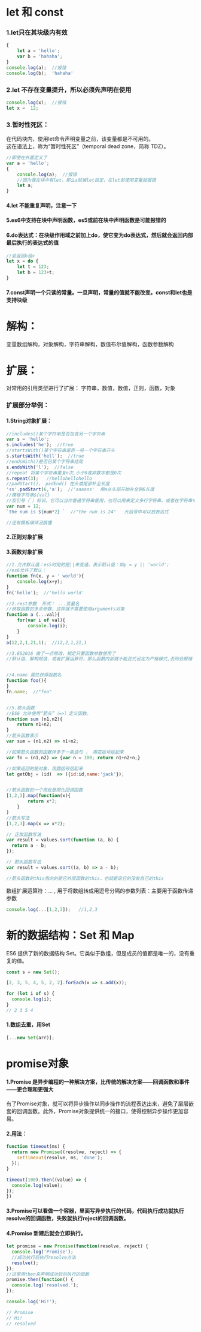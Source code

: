 
# let 和 const
### 1.let只在其块级内有效
```js
{
    let a = 'hello';
    var b = 'hahaha';
}
console.log(a);  //报错
console.log(b);  'hahaha'

```

### 2.let 不存在变量提升，所以必须先声明在使用
```js
console.log(x);  //报错
let x =  12;
```

### 3.暂时性死区：  
在代码块内，使用let命令声明变量之前，该变量都是不可用的。  
这在语法上，称为“暂时性死区”（temporal dead zone，简称 TDZ）。

```js
//即使在外面定义了
var a = 'hello';
{
    console.log(a);  //报错
    //因为我在块中有let，那么a就被let锁定，在let前使用变量就报错
    let a;
}
```
#### 4.let 不能重复声明，注意一下


#### 5.es6中支持在块中声明函数，es5或前在块中声明函数是可能报错的

#### 6.do表达式：在块级作用域之前加上do，使它变为do表达式，然后就会返回内部最后执行的表达式的值
```js
//会返回b给x
let x = do {
    let t = 123;
    let b = 123+t;
}

```

#### 7.const声明一个只读的常量。一旦声明，常量的值就不能改变。const和let也是支持块级


# 解构：  
变量数组解构，对象解构，字符串解构，数值布尔值解构，函数参数解构

# 扩展：  
对常用的引用类型进行了扩展： 字符串，数值，数值，正则，函数，对象

### 扩展部分举例： 
#### 1.String对象扩展：
```js
//includes()某个字符串是否包含另一个字符串
var s = 'hello';
s.includes('he');  //true
//startsWith()某个字符串是否一另一个字符串开头
s.startsWith('hell');  //true
//endsWith()是否已某个字符串结尾 
s.endsWith('l');  //false
//repeat 将某个字符串重复n次,小于0或非数字都是0次
s.repeat(3);   //hellohellohello
//padStart()， padEnd() 在头或尾部补全长度
'ss'.padStart(6,'a');  //'aaaass'  用a从头部开始补全到6长度
//模板字符串${val}
//反引号（`）标识。它可以当作普通字符串使用，也可以用来定义多行字符串，或者在字符串中嵌入变量
var num = 12;
`the num is ${num*2} `  //"the num is 24"   大括号中可以放表达式

//还有模板编译没搞懂
```

#### 2.正则对象扩展

#### 3.函数对象扩展
```js
//1.允许默认值：es5时用的是||来变通，表示默认值：如y = y || 'world';
//es6允许了默认：
function fn(x, y = ' world'){
    console.log(x+y);
}
fn('hello');  //'hello world'

//2.rest参数  形式： ...变量名
//获取函数的多余参数，这样就不需要使用arguments对象
function a (...val){
    for(var i of val){
        console.log(i);
    }
}
a(12,2,1,21,1);  //12,2,1,21,1

//3.ES2016 做了一点修改，规定只要函数参数使用了
//默认值、解构赋值、或者扩展运算符，那么函数内部就不能显式设定为严格模式,否则会报错


//4.name 属性获得函数名
function foo(){
}
fn.name;  //"foo"


//5.箭头函数
//ES6 允许使用“箭头”（=>）定义函数。
function sum (n1,n2){
    return n1+n2;
}
//箭头函数表示
var sum = (n1,n2) => n1+n2;

//如果箭头函数的函数体多于一条语句 ， 用花括号括起来
var fn = (n1,n2) => {var n = 100; return n1+n2+n;}

//如果返回的是对象，用圆括号括起来
let getObj = (id)  => ({id:id,name:'jack'});


//箭头函数的一个用处是简化回调函数
[1,2,3].map(function(x){
        return x*2;
    }
)
//箭头写法
[1,2,3].map(x => x*2);

// 正常函数写法
var result = values.sort(function (a, b) {
  return a - b;
});

// 箭头函数写法
var result = values.sort((a, b) => a - b);

//箭头函数的this指向的是它外层函数的this，也就是说它的没有自己的this
```


数组扩展运算符：...  , 用于将数组转成用逗号分隔的参数列表：主要用于函数传递参数
```js
console.log(...[1,2,3]);   //1,2,3
```

# 新的数据结构：Set 和 Map
ES6 提供了新的数据结构 Set。它类似于数组，但是成员的值都是唯一的，没有重复的值。
```js
const s = new Set();

[2, 3, 5, 4, 5, 2, 2].forEach(x => s.add(x));

for (let i of s) {
  console.log(i);
}
// 2 3 5 4
```

#### 1.数组去重，用Set
```js
[...new Set(arr)];
```

# promise对象  
#### 1.Promise 是异步编程的一种解决方案，比传统的解决方案——回调函数和事件——更合理和更强大

有了Promise对象，就可以将异步操作以同步操作的流程表达出来，避免了层层嵌套的回调函数。此外，Promise对象提供统一的接口，使得控制异步操作更加容易。

#### 2.用法：
```js
function timeout(ms) {
  return new Promise((resolve, reject) => {
    setTimeout(resolve, ms, 'done');
  });
}

timeout(100).then((value) => {
  console.log(value);
});
})
```

#### 3.Promise可以看做一个容器，里面写异步执行的代码，代码执行成功就执行resolve的回调函数，失败就执行reject的回调函数。


#### 4.Promise 新建后就会立即执行。
```js
let promise = new Promise(function(resolve, reject) {
  console.log('Promise');
  //成功执行后执行resolve方法
  resolve();
});
//这里用then来声明成功后的执行的函数
promise.then(function() {
  console.log('resolved.');
});

console.log('Hi!');

// Promise
// Hi!
// resolved
```



